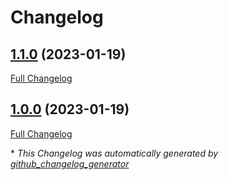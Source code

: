 # Changelog

## [1.1.0](https://github.com/carlosbrunoe/release-me/tree/1.1.0) (2023-01-19)

[Full Changelog](https://github.com/carlosbrunoe/release-me/compare/1.0.0...1.1.0)

## [1.0.0](https://github.com/carlosbrunoe/release-me/tree/1.0.0) (2023-01-19)

[Full Changelog](https://github.com/carlosbrunoe/release-me/compare/69f4d5c41c76db6544c136a5ff43e50ca7fa14b0...1.0.0)



\* *This Changelog was automatically generated by [github_changelog_generator](https://github.com/github-changelog-generator/github-changelog-generator)*
